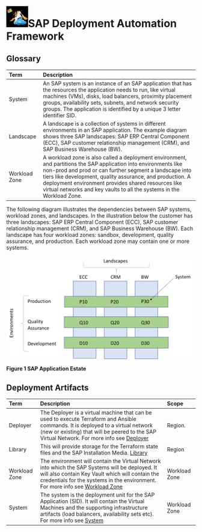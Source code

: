 # ![SAP Deployment Automation Framework](../assets/images/UnicornSAPBlack64x64.png)**SAP Deployment Automation Framework** #

## Glossary

|Term|Description|
| :- | :- |
|System|An SAP system is an instance of an SAP application that has the resources the application needs to run, like virtual machines (VMs), disks, load balancers, proximity placement groups, availability sets, subnets, and network security groups. The application is identified by a unique 3 letter identifier SID.|
|Landscape|A landscape is a collection of systems in different environments in an SAP application. The example diagram shows three SAP landscapes: SAP ERP Central Component (ECC), SAP customer relationship management (CRM), and SAP Business Warehouse (BW).|
|Workload Zone|A workload zone is also called a deployment environment, and partitions the SAP application into environments like non-prod and prod or can further segment a landscape into tiers like development, quality assurance, and production. A deployment environment provides shared resources like virtual networks and key vaults to all the systems in the Workload Zone.

The following diagram illustrates the dependencies between SAP systems, workload zones, and landscapes. In the illustration below the customer has three landscapes: SAP ERP Central Component (ECC), SAP customer relationship management (CRM), and SAP Business Warehouse (BW). Each landscape has four workload zones: sandbox, development, quality assurance, and production. Each workload zone may contain one or more systems.

<img src="../assets/images/SAP_estate.png" width=500px>

**Figure 1 SAP Application Estate**

## Deployment Artifacts

|Term|Description|Scope|
| :- | :- | :- |
|Deployer|The Deployer is a virtual machine that can be used to execute Terraform and Ansible commands. It is deployed to a virtual network (new or existing) that will be peered to the SAP Virtual Network. For more info see [Deployer](../Software_Documentation/product_documentation-deployer.md)|Region.
|Library|This will provide storage for the Terraform state files and the SAP Installation Media. [Library](../Software_Documentation/product_documentation-sap_library.md)|Region|
|Workload Zone| The environment will contain the Virtual Network into which the SAP Systems will be deployed. It will also contain Key Vault which will contain the credentials for the systems in the environment. For more info see [Workload Zone](../Software_Documentation/product_documentation-sap-workloadzone.md) |Workload Zone|
|System|The system is the deployment unit for the SAP Application (SID). It will contain the Virtual Machines and the supporting infrastructure artifacts (load balancers, availability sets etc). For more info see [System](../Software_Documentation/product_documentation-sap_deployment_unit.md)|Workload Zone|

